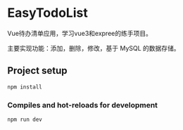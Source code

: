 # EasyTodoList

Vue待办清单应用，学习vue3和expree的练手项目。

主要实现功能：添加，删除，修改，基于 MySQL 的数据存储。

## Project setup

```bash
npm install
```

### Compiles and hot-reloads for development

```bash
npm run dev
```
